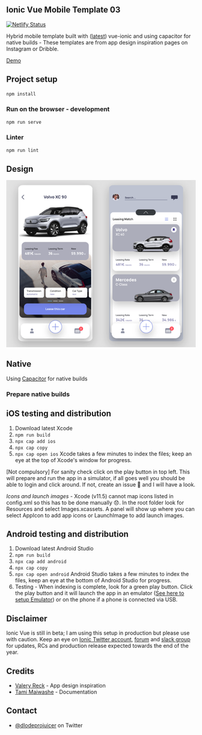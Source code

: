 ## Ionic Vue Mobile Template 03

[![Netlify Status](https://api.netlify.com/api/v1/badges/2a4bd023-1a21-4dd0-89dd-9a2854b3d056/deploy-status)](https://app.netlify.com/sites/ionic-vue-mobile-template-03/deploys)

Hybrid mobile template built with ([latest](https://ionicframework.com/blog/announcing-the-new-ionic-vue-beta/)) vue-ionic and using capacitor for native builds - These templates are from app design inspiration pages on Instagram or Dribble.

[Demo](https://ionic-vue-mobile-template-03.netlify.app)

## Project setup
```
npm install
```

### Run on the browser - development
```
npm run serve
```

### Linter
```
npm run lint
```

## Design
![alt text](/design.png "Logo Title Text 1")

## Native

Using [Capacitor](https://capacitorjs.com/docs/getting-started) for native builds

### Prepare native builds

## iOS testing and distribution
1. Download latest Xcode
2. `npm run build`
3. `npx cap add ios`
3. `npx cap copy`
4. `npx cap open ios` Xcode takes a few minutes to index the files; keep an eye at the top of Xcode's window for progress.

[Not compulsory] For sanity check click on the play button in top left. This will prepare and run the app in a simulator, if all goes well you should be able to login and click around. If not, create an issue 🤷 and I will have a look.

*Icons and launch images* - Xcode (v11.5) cannot map icons listed in config.xml so this has to be done manually 😞. In the root folder look for Resources and select Images.xcassets. A panel will show up where you can select AppIcon to add app icons or LaunchImage to add launch images.

## Android testing and distribution
1. Download latest Android Studio
2. `npm run build`
3. `npx cap add android`
3. `npx cap copy`
4. `npx cap open android` Android Studio takes a few minutes to index the files, keep an eye at the bottom of Android Studio for progress.
5. Testing - When indexing is complete, look for a green play button. Click the play button and it will launch the app in an emulator ([See here to setup Emulator](https://developer.android.com/studio/run/managing-avds)) or on the phone if a phone is connected via USB.

## Disclaimer
Ionic Vue is still in beta; I am using this setup in production but please use with caution. Keep an eye on [Ionic Twitter account](https://twitter.com/Ionicframework), [forum](https://forum.ionicframework.com/) and [slack group](https://ionic-worldwide.slack.com) for updates, RCs and production release expected towards the end of the year.

## Credits
- [Valery Reck](https://dribbble.com/shots/11438470-Car-Leasing-App-Concept) - App design inspiration
- [Tami Maiwashe](https://www.linkedin.com/in/tami-maiwashe-32824a19a/) - Documentation

## Contact
- [@dlodeprojuicer](https://twitter.com/dlodeprojuicer) on Twitter
